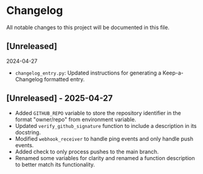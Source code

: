 # Changelog

All notable changes to this project will be documented in this file.

## [Unreleased]
2024-04-27
* `changelog_entry.py`: Updated instructions for generating a Keep-a-Changelog formatted entry.

## [Unreleased] - 2025-04-27
- Added `GITHUB_REPO` variable to store the repository identifier in the format "owner/repo" from environment variable.
- Updated `verify_github_signature` function to include a description in its docstring.
- Modified `webhook_receiver` to handle ping events and only handle push events.
- Added check to only process pushes to the main branch.
- Renamed some variables for clarity and renamed a function description to better match its functionality.

